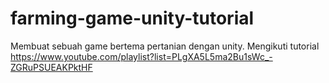 # farming-game-unity-tutorial
Membuat sebuah game bertema pertanian dengan unity. Mengikuti tutorial https://www.youtube.com/playlist?list=PLgXA5L5ma2Bu1sWc_-ZGRuPSUEAKPktHF
